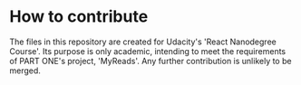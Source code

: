 # How to contribute

The files in this repository are created for Udacity's 'React Nanodegree Course'. Its purpose is only academic, intending to meet the requirements of PART ONE's project, 'MyReads'. Any further contribution is unlikely to be merged.
